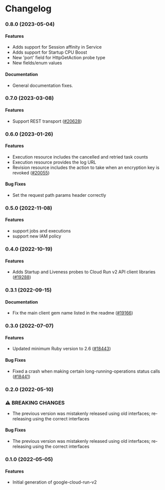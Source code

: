 # Changelog

### 0.8.0 (2023-05-04)

#### Features

* Adds support for Session affinity in Service 
* Adds support for Startup CPU Boost 
* New 'port' field for HttpGetAction probe type 
* New fields/enum values 
#### Documentation

* General documentation fixes. 

### 0.7.0 (2023-03-08)

#### Features

* Support REST transport ([#20628](https://github.com/googleapis/google-cloud-ruby/issues/20628)) 

### 0.6.0 (2023-01-26)

#### Features

* Execution resource includes the cancelled and retried task counts 
* Execution resource provides the log URL 
* Revision resource includes the action to take when an encryption key is revoked ([#20055](https://github.com/googleapis/google-cloud-ruby/issues/20055)) 
#### Bug Fixes

* Set the request path params header correctly 

### 0.5.0 (2022-11-08)

#### Features

* support jobs and executions 
* support new IAM policy 

### 0.4.0 (2022-10-19)

#### Features

* Adds Startup and Liveness probes to Cloud Run v2 API client libraries ([#19288](https://github.com/googleapis/google-cloud-ruby/issues/19288)) 

### 0.3.1 (2022-09-15)

#### Documentation

* Fix the main client gem name listed in the readme ([#19166](https://github.com/googleapis/google-cloud-ruby/issues/19166)) 

### 0.3.0 (2022-07-07)

#### Features

* Updated minimum Ruby version to 2.6 ([#18443](https://github.com/googleapis/google-cloud-ruby/issues/18443)) 
#### Bug Fixes

* Fixed a crash when making certain long-running-operations status calls ([#18441](https://github.com/googleapis/google-cloud-ruby/issues/18441)) 

### 0.2.0 (2022-05-10)

### ⚠ BREAKING CHANGES

* The previous version was mistakenly released using old interfaces; re-releasing using the correct interfaces

#### Bug Fixes

* The previous version was mistakenly released using old interfaces; re-releasing using the correct interfaces

### 0.1.0 (2022-05-05)

#### Features

* Initial generation of google-cloud-run-v2
